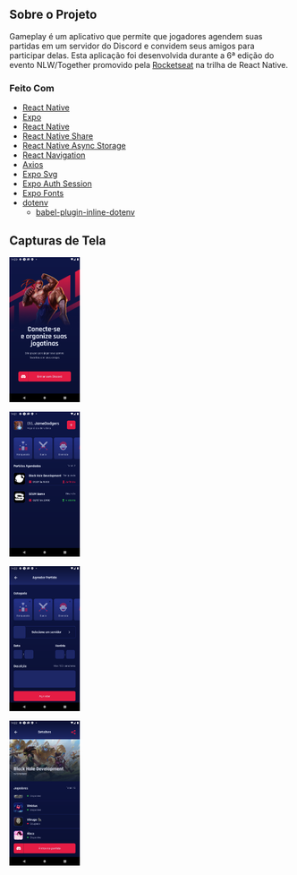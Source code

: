 ## **Sobre o Projeto**

Gameplay é um aplicativo que permite que jogadores agendem suas partidas em um servidor do Discord e convidem seus amigos para participar delas. Esta aplicação foi desenvolvida durante a 6ª edição do evento NLW/Together promovido pela [Rocketseat](https://rocketseat.com.br/) na trilha de React Native.

### **Feito Com**

- [React Native](http://facebook.github.io/react-native/)
- [Expo](https://docs.expo.io/)
- [React Native](https://reactnative.dev/docs/linking)
- [React Native Share](https://reactnative.dev/docs/share)
- [React Native Async Storage](https://github.com/react-native-async-storage/async-storage)
- [React Navigation](https://reactnavigation.org/)
- [Axios](https://github.com/axios/axios)
- [Expo Svg](https://docs.expo.io/versions/latest/sdk/svg/)
- [Expo Auth Session](https://docs.expo.io/versions/latest/sdk/auth-session/)
- [Expo Fonts](https://docs.expo.io/guides/using-custom-fonts/)
- [dotenv](https://www.npmjs.com/package/dotenv)
  - [babel-plugin-inline-dotenv](https://github.com/brysgo/babel-plugin-inline-dotenv)

## **Capturas de Tela**

<img src="https://github.com/JameDodgers/gameplay/blob/readme-assets/Sign In.png?raw=true" width="25%" height="25%"><br>

<img src="https://github.com/JameDodgers/gameplay/blob/readme-assets/Home.png?raw=true" width="25%" height="25%"><br>

<img src="https://github.com/JameDodgers/gameplay/blob/readme-assets/AppointmentCreate.png?raw=true" width="25%" height="25%"><br>

<img src="https://github.com/JameDodgers/gameplay/blob/readme-assets/AppointmentDetails.png?raw=true" width="25%" height="25%"><br>
